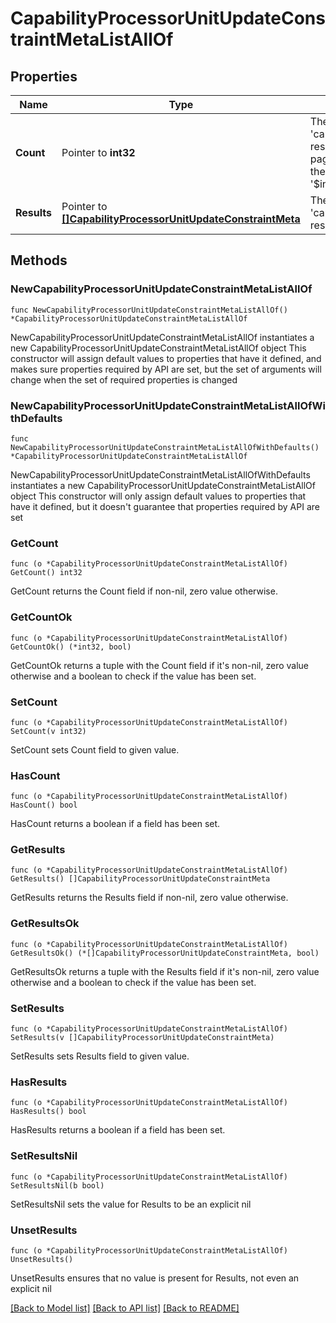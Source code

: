 # CapabilityProcessorUnitUpdateConstraintMetaListAllOf

## Properties

Name | Type | Description | Notes
------------ | ------------- | ------------- | -------------
**Count** | Pointer to **int32** | The total number of &#39;capability.ProcessorUnitUpdateConstraintMeta&#39; resources matching the request, accross all pages. The &#39;Count&#39; attribute is included when the HTTP GET request includes the &#39;$inlinecount&#39; parameter. | [optional] 
**Results** | Pointer to [**[]CapabilityProcessorUnitUpdateConstraintMeta**](CapabilityProcessorUnitUpdateConstraintMeta.md) | The array of &#39;capability.ProcessorUnitUpdateConstraintMeta&#39; resources matching the request. | [optional] 

## Methods

### NewCapabilityProcessorUnitUpdateConstraintMetaListAllOf

`func NewCapabilityProcessorUnitUpdateConstraintMetaListAllOf() *CapabilityProcessorUnitUpdateConstraintMetaListAllOf`

NewCapabilityProcessorUnitUpdateConstraintMetaListAllOf instantiates a new CapabilityProcessorUnitUpdateConstraintMetaListAllOf object
This constructor will assign default values to properties that have it defined,
and makes sure properties required by API are set, but the set of arguments
will change when the set of required properties is changed

### NewCapabilityProcessorUnitUpdateConstraintMetaListAllOfWithDefaults

`func NewCapabilityProcessorUnitUpdateConstraintMetaListAllOfWithDefaults() *CapabilityProcessorUnitUpdateConstraintMetaListAllOf`

NewCapabilityProcessorUnitUpdateConstraintMetaListAllOfWithDefaults instantiates a new CapabilityProcessorUnitUpdateConstraintMetaListAllOf object
This constructor will only assign default values to properties that have it defined,
but it doesn't guarantee that properties required by API are set

### GetCount

`func (o *CapabilityProcessorUnitUpdateConstraintMetaListAllOf) GetCount() int32`

GetCount returns the Count field if non-nil, zero value otherwise.

### GetCountOk

`func (o *CapabilityProcessorUnitUpdateConstraintMetaListAllOf) GetCountOk() (*int32, bool)`

GetCountOk returns a tuple with the Count field if it's non-nil, zero value otherwise
and a boolean to check if the value has been set.

### SetCount

`func (o *CapabilityProcessorUnitUpdateConstraintMetaListAllOf) SetCount(v int32)`

SetCount sets Count field to given value.

### HasCount

`func (o *CapabilityProcessorUnitUpdateConstraintMetaListAllOf) HasCount() bool`

HasCount returns a boolean if a field has been set.

### GetResults

`func (o *CapabilityProcessorUnitUpdateConstraintMetaListAllOf) GetResults() []CapabilityProcessorUnitUpdateConstraintMeta`

GetResults returns the Results field if non-nil, zero value otherwise.

### GetResultsOk

`func (o *CapabilityProcessorUnitUpdateConstraintMetaListAllOf) GetResultsOk() (*[]CapabilityProcessorUnitUpdateConstraintMeta, bool)`

GetResultsOk returns a tuple with the Results field if it's non-nil, zero value otherwise
and a boolean to check if the value has been set.

### SetResults

`func (o *CapabilityProcessorUnitUpdateConstraintMetaListAllOf) SetResults(v []CapabilityProcessorUnitUpdateConstraintMeta)`

SetResults sets Results field to given value.

### HasResults

`func (o *CapabilityProcessorUnitUpdateConstraintMetaListAllOf) HasResults() bool`

HasResults returns a boolean if a field has been set.

### SetResultsNil

`func (o *CapabilityProcessorUnitUpdateConstraintMetaListAllOf) SetResultsNil(b bool)`

 SetResultsNil sets the value for Results to be an explicit nil

### UnsetResults
`func (o *CapabilityProcessorUnitUpdateConstraintMetaListAllOf) UnsetResults()`

UnsetResults ensures that no value is present for Results, not even an explicit nil

[[Back to Model list]](../README.md#documentation-for-models) [[Back to API list]](../README.md#documentation-for-api-endpoints) [[Back to README]](../README.md)


